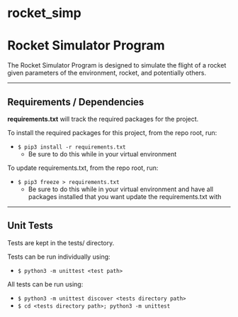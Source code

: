 # rocket_simp
# Rocket Simulator Program

The Rocket Simulator Program is designed to simulate the flight of a rocket
given parameters of the environment, rocket, and potentially others.


<hr />

## Requirements / Dependencies

<strong>requirements.txt</strong> will track the required packages for the project.

To install the required packages for this project, from the repo root, run:
  - `$ pip3 install -r requirements.txt`
    - Be sure to do this while in your virtual environment

To update requirements.txt, from the repo root, run:
  - `$ pip3 freeze > requirements.txt`
    - Be sure to do this while in your virtual environment and have all packages installed that you want update the requirements.txt with

<hr />

## Unit Tests
Tests are kept in the tests/ directory.

Tests can be run individually using:
  - `$ python3 -m unittest <test path>`

All tests can be run using:
  - `$ python3 -m unittest discover <tests directory path>`
  - `$ cd <tests directory path>; python3 -m unittest`
